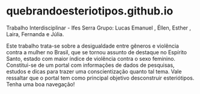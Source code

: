# quebrandoesteriotipos.github.io
Trabalho Interdisciplinar - Ifes Serra
Grupo: Lucas Emanuel , Éllen, Esther , Laira, Fernanda e Júlia.

Este trabalho trata-se sobre a desigualdade entre gêneros e violência contra a mulher no Brasil, que se tornou assunto de destaque no Espírito Santo, estado com maior índice de violência contra o sexo feminino. Constitui-se de um portal com informações de dados de pesquisas, estudos e dicas para trazer uma conscientização quanto tal tema. Vale ressaltar que o portal tem como principal objetivo desconstruir esteriótipos. Tenha uma boa navegação!
